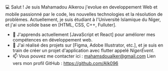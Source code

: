 💻 Salut ! Je suis Mahamadou Alkerou j'evolue en developpement Web et mobile passionné par le code, 
les nouvelles technologies et la résolution de problèmes. Actuellement, 
je suis étudiant à l'Université Islamique du Niger, et j'ai une solide base en 
[HTML, CSS, C++, Fulluter].

- 🌱 J'apprends actuellement [JavaScript et React] pour améliorer mes compétences en développement web.
- 💼 J'ai réalisé des projets sur [Figma, Adobe Illustrator, etc.], et je suis en train de créer un projet
d'application avec flutter appelé *NigerEvent*.
- 📫 Vous pouvez me contacter ici : mahamsdoualker@gmail.com
Lien vers mon profil GitHub : https://github.com/Alk096
